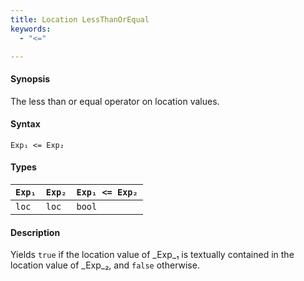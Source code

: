 ```yaml
---
title: Location LessThanOrEqual
keywords:
  - "<="

---
```


#### Synopsis

The less than or equal operator on location values.

#### Syntax

`Exp₁ <= Exp₂`

#### Types


| `Exp₁` | `Exp₂` | `Exp₁ <= Exp₂`  |
| --- | --- | --- |
| `loc`     |  `loc`    | `bool`                |


#### Description

Yields `true` if the location value of _Exp_₁ is textually contained
in the location value of _Exp_₂, and `false` otherwise.



